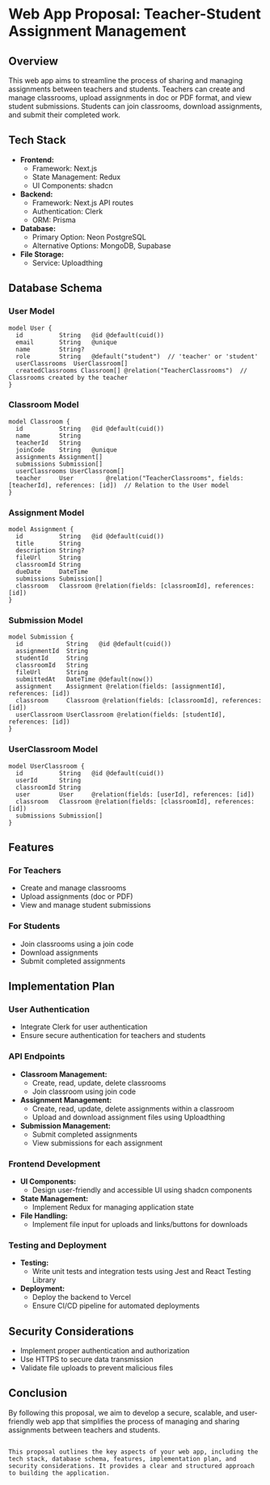 # Web App Proposal: Teacher-Student Assignment Management

## Overview
This web app aims to streamline the process of sharing and managing assignments between teachers and students. Teachers can create and manage classrooms, upload assignments in doc or PDF format, and view student submissions. Students can join classrooms, download assignments, and submit their completed work.

## Tech Stack
- **Frontend:**
  - Framework: Next.js
  - State Management: Redux
  - UI Components: shadcn
- **Backend:**
  - Framework: Next.js API routes
  - Authentication: Clerk
  - ORM: Prisma
- **Database:**
  - Primary Option: Neon PostgreSQL
  - Alternative Options: MongoDB, Supabase
- **File Storage:**
  - Service: Uploadthing

## Database Schema
### User Model
```prisma
model User {
  id          String   @id @default(cuid())
  email       String   @unique
  name        String?
  role        String   @default("student")  // 'teacher' or 'student'
  userClassrooms  UserClassroom[]
  createdClassrooms Classroom[] @relation("TeacherClassrooms")  // Classrooms created by the teacher
}
```

### Classroom Model
```prisma
model Classroom {
  id          String   @id @default(cuid())
  name        String
  teacherId   String
  joinCode    String   @unique
  assignments Assignment[]
  submissions Submission[]
  userClassrooms UserClassroom[]
  teacher     User         @relation("TeacherClassrooms", fields: [teacherId], references: [id])  // Relation to the User model
}
```

### Assignment Model
```prisma
model Assignment {
  id          String   @id @default(cuid())
  title       String
  description String?
  fileUrl     String
  classroomId String
  dueDate     DateTime
  submissions Submission[]
  classroom   Classroom @relation(fields: [classroomId], references: [id])
}
```

### Submission Model
```prisma
model Submission {
  id            String   @id @default(cuid())
  assignmentId  String
  studentId     String
  classroomId   String
  fileUrl       String
  submittedAt   DateTime @default(now())
  assignment    Assignment @relation(fields: [assignmentId], references: [id])
  classroom     Classroom @relation(fields: [classroomId], references: [id])
  userClassroom UserClassroom @relation(fields: [studentId], references: [id])
}
```

### UserClassroom Model
```prisma
model UserClassroom {
  id          String   @id @default(cuid())
  userId      String
  classroomId String
  user        User     @relation(fields: [userId], references: [id])
  classroom   Classroom @relation(fields: [classroomId], references: [id])
  submissions Submission[]
}
```

## Features
### For Teachers
- Create and manage classrooms
- Upload assignments (doc or PDF)
- View and manage student submissions

### For Students
- Join classrooms using a join code
- Download assignments
- Submit completed assignments

## Implementation Plan

### User Authentication
- Integrate Clerk for user authentication
- Ensure secure authentication for teachers and students

### API Endpoints
- **Classroom Management:**
  - Create, read, update, delete classrooms
  - Join classroom using join code
- **Assignment Management:**
  - Create, read, update, delete assignments within a classroom
  - Upload and download assignment files using Uploadthing
- **Submission Management:**
  - Submit completed assignments
  - View submissions for each assignment

### Frontend Development
- **UI Components:**
  - Design user-friendly and accessible UI using shadcn components
- **State Management:**
  - Implement Redux for managing application state
- **File Handling:**
  - Implement file input for uploads and links/buttons for downloads

### Testing and Deployment
- **Testing:**
  - Write unit tests and integration tests using Jest and React Testing Library
- **Deployment:**
  - Deploy the backend to Vercel
  - Ensure CI/CD pipeline for automated deployments

## Security Considerations
- Implement proper authentication and authorization
- Use HTTPS to secure data transmission
- Validate file uploads to prevent malicious files

## Conclusion
By following this proposal, we aim to develop a secure, scalable, and user-friendly web app that simplifies the process of managing and sharing assignments between teachers and students.
```

This proposal outlines the key aspects of your web app, including the tech stack, database schema, features, implementation plan, and security considerations. It provides a clear and structured approach to building the application.